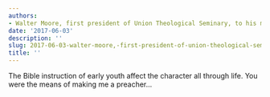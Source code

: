 ```yaml
---
authors:
- Walter Moore, first president of Union Theological Seminary, to his mother in 1882
date: '2017-06-03'
description: ''
slug: 2017-06-03-walter-moore,-first-president-of-union-theological-seminary,-to-his-mother-in-1882
title: ''
---
```

The Bible instruction of early youth affect the character all through life. You were the means of making me a preacher...



